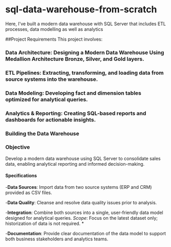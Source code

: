 # sql-data-warehouse-from-scratch
Here, I've built a modern data warehouse with SQL Server that includes ETL processes, data modelling as well as analytics

##Project Requirements
This project involves:

### Data Architecture: Designing a Modern Data Warehouse Using Medallion Architecture Bronze, Silver, and Gold layers.
### ETL Pipelines: Extracting, transforming, and loading data from source systems into the warehouse.
### Data Modeling: Developing fact and dimension tables optimized for analytical queries.
### Analytics & Reporting: Creating SQL-based reports and dashboards for actionable insights.



### Building the Data Warehouse 


### Objective

Develop a modern data warehouse using SQL Server to consolidate sales data, enabling analytical reporting and informed decision-making.


#### Specifications

-**Data Sources**: Import data from two source systems (ERP and CRM) provided as CSV files.

-**Data Quality**: Cleanse and resolve data quality issues prior to analysis.

-**Integration**: Combine both sources into a single, user-friendly data model designed for analytical queries. *Scope*: Focus on the latest dataset only; historization of data is not required. *

-**Documentation**: Provide clear documentation of the data model to support both business stakeholders and analytics teams.

